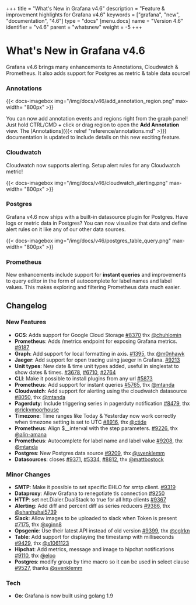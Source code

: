 +++
title = "What's New in Grafana v4.6"
description = "Feature & improvement highlights for Grafana v4.6"
keywords = ["grafana", "new", "documentation", "4.6"]
type = "docs"
[menu.docs]
name = "Version 4.6"
identifier = "v4.6"
parent = "whatsnew"
weight = -5
+++

# What's New in Grafana v4.6

Grafana v4.6 brings many enhancements to Annotations, Cloudwatch & Prometheus. It also adds support for Postgres as metric & table data source!

### Annotations

{{< docs-imagebox img="/img/docs/v46/add_annotation_region.png"  max-width= "800px" >}}

You can now add annotation events and regions right from the graph panel! Just hold CTRL/CMD + click or drag region to open the **Add Annotation** view. The
[Annotations]({{< relref "reference/annotations.md" >}}) documentation is updated to include details on this new exciting feature.

### Cloudwatch

Cloudwatch now supports alerting. Setup alert rules for any Cloudwatch metric!

{{< docs-imagebox img="/img/docs/v46/cloudwatch_alerting.png"  max-width= "800px" >}}

### Postgres

Grafana v4.6 now ships with a built-in datasource plugin for Postgres. Have logs or metric data in Postgres? You can now visualize that data and
define alert rules on it like any of our other data sources.

{{< docs-imagebox img="/img/docs/v46/postgres_table_query.png"  max-width= "800px" >}}

### Prometheus

New enhancements include support for **instant queries** and improvements to query editor in the form of autocomplete for label names and label values.
This makes exploring and filtering Prometheus data much easier.

## Changelog

### New Features

* **GCS**: Adds support for Google Cloud Storage [#8370](https://github.com/maksimmernikov/grafana/issues/8370) thx [@chuhlomin](https://github.com/chuhlomin)
* **Prometheus**: Adds /metrics endpoint for exposing Grafana metrics. [#9187](https://github.com/maksimmernikov/grafana/pull/9187)
* **Graph**: Add support for local formatting in axis. [#1395](https://github.com/maksimmernikov/grafana/issues/1395), thx [@m0nhawk](https://github.com/m0nhawk)
* **Jaeger**: Add support for open tracing using jaeger in Grafana. [#9213](https://github.com/maksimmernikov/grafana/pull/9213)
* **Unit types**: New date & time unit types added, useful in singlestat to show dates & times. [#3678](https://github.com/maksimmernikov/grafana/issues/3678), [#6710](https://github.com/maksimmernikov/grafana/issues/6710), [#2764](https://github.com/maksimmernikov/grafana/issues/2764)
* **CLI**: Make it possible to install plugins from any url [#5873](https://github.com/maksimmernikov/grafana/issues/5873)
* **Prometheus**: Add support for instant queries [#5765](https://github.com/maksimmernikov/grafana/issues/5765), thx [@mtanda](https://github.com/mtanda)
* **Cloudwatch**: Add support for alerting using the cloudwatch datasource [#8050](https://github.com/maksimmernikov/grafana/pull/8050), thx [@mtanda](https://github.com/mtanda)
* **Pagerduty**: Include triggering series in pagerduty notification [#8479](https://github.com/maksimmernikov/grafana/issues/8479), thx [@rickymoorhouse](https://github.com/rickymoorhouse)
* **Timezone**: Time ranges like Today & Yesterday now work correctly when timezone setting is set to UTC [#8916](https://github.com/maksimmernikov/grafana/issues/8916), thx [@ctide](https://github.com/ctide)
* **Prometheus**: Align $__interval with the step parameters. [#9226](https://github.com/maksimmernikov/grafana/pull/9226), thx [@alin-amana](https://github.com/alin-amana)
* **Prometheus**: Autocomplete for label name and label value [#9208](https://github.com/maksimmernikov/grafana/pull/9208), thx [@mtanda](https://github.com/mtanda)
* **Postgres**: New Postgres data source [#9209](https://github.com/maksimmernikov/grafana/pull/9209), thx [@svenklemm](https://github.com/svenklemm)
* **Datasources**: closes [#9371](https://github.com/maksimmernikov/grafana/issues/9371), [#5334](https://github.com/maksimmernikov/grafana/issues/5334), [#8812](https://github.com/maksimmernikov/grafana/issues/8812), thx [@mattbostock](https://github.com/mattbostock)

### Minor Changes

* **SMTP**: Make it possible to set specific EHLO for smtp client. [#9319](https://github.com/maksimmernikov/grafana/issues/9319)
* **Dataproxy**: Allow Grafana to renegotiate tls connection [#9250](https://github.com/maksimmernikov/grafana/issues/9250)
* **HTTP**: set net.Dialer.DualStack to true for all http clients [#9367](https://github.com/maksimmernikov/grafana/pull/9367)
* **Alerting**: Add diff and percent diff as series reducers [#9386](https://github.com/maksimmernikov/grafana/pull/9386), thx [@shanhuhai5739](https://github.com/shanhuhai5739)
* **Slack**: Allow images to be uploaded to slack when Token is present [#7175](https://github.com/maksimmernikov/grafana/issues/7175), thx [@xginn8](https://github.com/xginn8)
* **Opsgenie**: Use their latest API instead of old version [#9399](https://github.com/maksimmernikov/grafana/pull/9399), thx [@cglrkn](https://github.com/cglrkn)
* **Table**: Add support for displaying the timestamp with milliseconds [#9429](https://github.com/maksimmernikov/grafana/pull/9429), thx [@s1061123](https://github.com/s1061123)
* **Hipchat**: Add metrics, message and image to hipchat notifications [#9110](https://github.com/maksimmernikov/grafana/issues/9110), thx [@eloo](https://github.com/eloo)
* **Postgres**: modify group by time macro so it can be used in select clause [#9527](https://github.com/maksimmernikov/grafana/pull/9527), thanks [@svenklemm](https://github.com/svenklemm)

### Tech
* **Go**: Grafana is now built using golang 1.9

